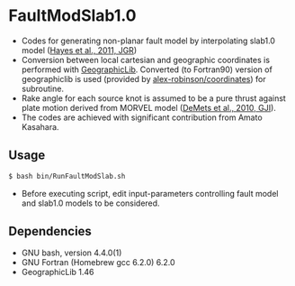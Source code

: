# FaultModSlab1.0

- Codes for generating non-planar fault model by interpolating slab1.0 model ([Hayes et al., 2011, JGR](https://earthquake.usgs.gov/data/slab/))
- Conversion between local cartesian and geographic coordinates is performed with [GeographicLib](http://geographiclib.sourceforge.net). Converted (to Fortran90) version of geographiclib is used (provided by [alex-robinson/coordinates](https://github.com/alex-robinson/coordinates)) for subroutine. 
- Rake angle for each source knot is assumed to be a pure thrust against plate motion derived from MORVEL model ([DeMets et al., 2010, GJI](http://doi.org/10.1111/j.1365-246X.2009.04491.x)).
- The codes are achieved with significant contribution from Amato Kasahara.

## Usage

```bash
$ bash bin/RunFaultModSlab.sh
```

- Before executing script, edit input-parameters controlling fault model and slab1.0 models to be considered.

## Dependencies

- GNU bash, version 4.4.0(1)
- GNU Fortran (Homebrew gcc 6.2.0) 6.2.0
- GeographicLib 1.46

